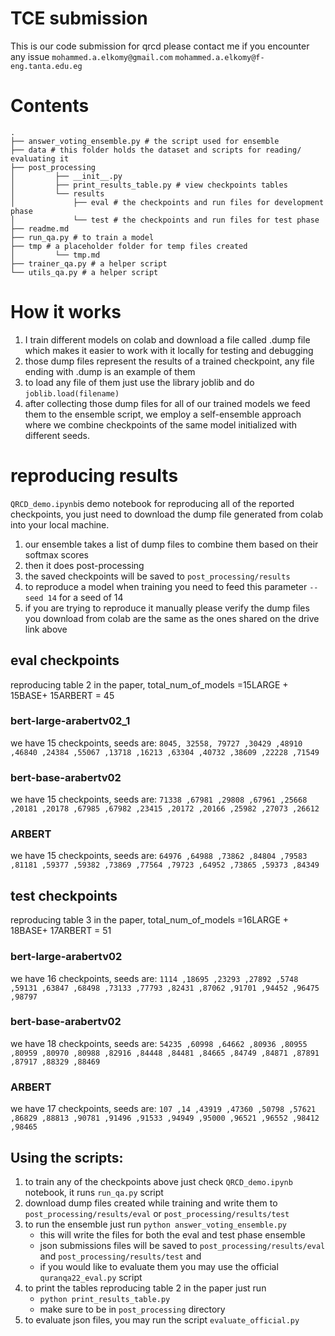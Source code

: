 # TCE submission

This is our code submission for qrcd please contact me if you encounter any issue
```mohammed.a.elkomy@gmail.com```
```mohammed.a.elkomy@f-eng.tanta.edu.eg```

# Contents

```
.
├── answer_voting_ensemble.py # the script used for ensemble
├── data # this folder holds the dataset and scripts for reading/ evaluating it
├── post_processing
│         ├── __init__.py
│         ├── print_results_table.py # view checkpoints tables
│         └── results
│             ├── eval # the checkpoints and run files for development phase
│             └── test # the checkpoints and run files for test phase
├── readme.md 
├── run_qa.py # to train a model
├── tmp # a placeholder folder for temp files created
│         └── tmp.md
├── trainer_qa.py # a helper script
└── utils_qa.py # a helper script
```

# How it works

1. I train different models on colab and download a file called .dump file which makes it easier to work with it locally for testing and debugging
2. those dump files represent the results of a trained checkpoint, any file ending with .dump is an example of them
3. to load any file of them just use the library joblib and do ```joblib.load(filename)```
4. after collecting those dump files for all of our trained models we feed them to the ensemble script, we employ a self-ensemble approach where we combine checkpoints of the same model initialized with different seeds.

# reproducing results

```QRCD_demo.ipynb```is demo notebook for reproducing all of the reported checkpoints, you just need to download the dump file generated from colab into your local machine.

1. our ensemble takes a list of dump files to combine them based on their softmax scores
2. then it does post-processing
3. the saved checkpoints will be saved to ```post_processing/results```
4. to reproduce a model when training you need to feed this parameter ```--seed 14``` for a seed of 14
5. if you are trying to reproduce it manually please verify the dump files you download from colab are the same as the ones shared on the drive link above

## eval checkpoints

reproducing table 2 in the paper, total_num_of_models =15LARGE + 15BASE+ 15ARBERT = 45

### bert-large-arabertv02_1

we have 15 checkpoints, seeds are:
```8045, 32558, 79727 ,30429 ,48910 ,46840 ,24384 ,55067 ,13718 ,16213 ,63304 ,40732 ,38609 ,22228 ,71549```

### bert-base-arabertv02

we have 15 checkpoints, seeds are:
```71338 ,67981 ,29808 ,67961 ,25668 ,20181 ,20178 ,67985 ,67982 ,23415 ,20172 ,20166 ,25982 ,27073 ,26612```

### ARBERT

we have 15 checkpoints, seeds are:
```64976 ,64988 ,73862 ,84804 ,79583 ,81181 ,59377 ,59382 ,73869 ,77564 ,79723 ,64952 ,73865 ,59373 ,84349```

## test checkpoints

reproducing table 3 in the paper, total_num_of_models =16LARGE + 18BASE+ 17ARBERT = 51

### bert-large-arabertv02

we have 16 checkpoints, seeds are:
```1114 ,18695 ,23293 ,27892 ,5748 ,59131 ,63847 ,68498 ,73133 ,77793 ,82431 ,87062 ,91701 ,94452 ,96475 ,98797```

### bert-base-arabertv02

we have 18 checkpoints, seeds are:
```54235 ,60998 ,64662 ,80936 ,80955 ,80959 ,80970 ,80988 ,82916 ,84448 ,84481 ,84665 ,84749 ,84871 ,87891 ,87917 ,88329 ,88469```

### ARBERT

we have 17 checkpoints, seeds are:
```107 ,14 ,43919 ,47360 ,50798 ,57621 ,86829 ,88813 ,90781 ,91496 ,91533 ,94949 ,95000 ,96521 ,96552 ,98412 ,98465```

## Using the scripts:

1. to train any of the checkpoints above just check ```QRCD_demo.ipynb``` notebook, it runs ```run_qa.py``` script
2. download dump files created while training and write them to ```post_processing/results/eval``` or ```post_processing/results/test```
3. to run the ensemble just run ```python answer_voting_ensemble.py```
    - this will write the files for both the eval and test phase ensemble
    - json submissions files will be saved to ```post_processing/results/eval``` and ```post_processing/results/test``` and
    - if you would like to evaluate them you may use the official  ```quranqa22_eval.py``` script
4. to print the tables reproducing table 2 in the paper just run
    - ```python print_results_table.py```
    - make sure to be in ```post_processing``` directory
5. to evaluate json files, you may run the script ```evaluate_official.py```